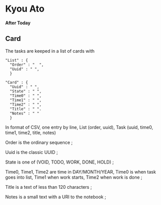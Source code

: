 # Kyou Ato

__After Today__

## Card

The tasks are keeped in a list of cards with

    "List" : {
      "Order" : "  ",
      "Uuid" : " ",
      }
      
    "Card" : {
      "Uuid" : " ",
      "State" : " ",
      "Time0" : " ",
      "Time1" : " ",
      "Time2" : " ",
      "Title" : " ".
      "Notes" : " "
      }

In format of CSV, one entry by line, List (order, uuid), Task (uuid, time0, time1, time2, title, notes)

  Order is the ordinary sequence ;
  
  Uuid is the classic UUID ;
  
  State is one of (VOID, TODO, WORK, DONE, HOLD) ;
  
  Time0, Time1, Time2 are time in DAY/MONTH/YEAR, Time0 is when task goes into list, Time1 when work starts, Time2 when work is done ;

  Title is a text of less than 120 characters ;

  Notes is a small text with a URI to the notebook ;


  
##  
  
